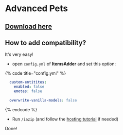 # Advanced Pets

## [Download here](https://www.spigotmc.org/resources/advancedpets.99971/)

## How to add compatibility?

It's very easy!

* open `config.yml` of **ItemsAdder** and set this option:

{% code title="config.yml" %}
```yaml
  custom-entitites:
    enabled: false
    emotes: false
    
  overwrite-vanilla-models: false
```
{% endcode %}

* Run `/iazip` (and follow the [hosting tutorial](../../plugin-usage/resourcepack-hosting/) if needed)

Done!
